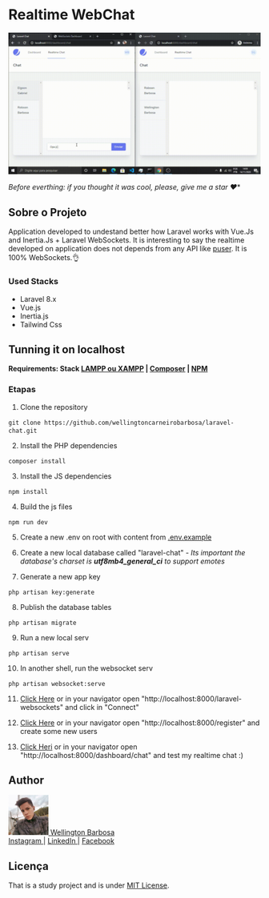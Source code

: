 # Realtime WebChat
![Alt Text](./public/readme-assets/realtime-chat.gif)

*Before everthing: if you thought it was cool, please, give me a star ❤️**

## Sobre o Projeto

Application developed to undestand better how Laravel works with Vue.Js and Inertia.Js + Laravel WebSockets. It is interesting to say the realtime developed on application does not depends from any API like [puser](https://pusher.com). It is 100% WebSockets.👌

### Used Stacks

- Laravel 8.x
- Vue.js 
- Inertia.js
- Tailwind Css

## Tunning it on localhost
**Requirements: Stack [LAMPP ou XAMPP](https://www.apachefriends.org/index.html) | [Composer](https://getcomposer.org/download/) | [NPM](https://nodejs.org/en/download/)**

### Etapas
1. Clone the repository
```
git clone https://github.com/wellingtoncarneirobarbosa/laravel-chat.git
```

2. Install the PHP dependencies
```
composer install
```

3. Install the JS dependencies
```
npm install
```

4. Build the js files
```
npm run dev
```

5. Create a new .env on root with content from [.env.example](./.env.example)

6. Create a new local database called "laravel-chat" - <i>Its important the database's charset is <b>utf8mb4_general_ci</b> to support emotes</i>

7. Generate a new app key
```
php artisan key:generate
```

8. Publish the database tables
```
php artisan migrate
```

9. Run a new local serv
```
php artisan serve
```

10. In another shell, run the websocket serv
```
php artisan websocket:serve
```

11. [Click Here](http://localhost:8000/laravel-websockets) or in your navigator open "http://localhost:8000/laravel-websockets" and click in "Connect" 

12. [Click Here](http://localhost:8000/register) or in your navigator open "http://localhost:8000/register" and create some new users

13. [Click Heri](http://localhost:8000/dashboard/chat) or in your navigator open "http://localhost:8000/dashboard/chat" and test my realtime chat :)

## Author
<a href="https://github.com/wellingtoncarneirobarbosa" target="_blank">
<img src="./public/readme-assets/autor.jpg" width="80" height="80" alt="Wellington Carneiro Barbosa"> Wellington Barbosa
</a>
<br>
<a href="https://instagram.com/owellcarneiro" target="_blank">
Instagram
</a>
|
<a href="https://linkedin.com/in/wellingtoncarneirobarbosa" target="_blank">
LinkedIn
</a>
|
<a href="https://facebook.com/owellcarneiro" target="_blank">
Facebook
</a>


## Licença

That is a study project and is under [MIT License](https://opensource.org/licenses/MIT).
